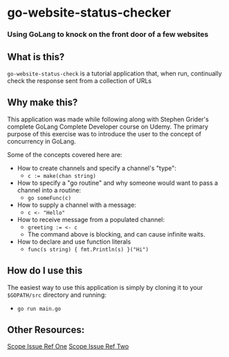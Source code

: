 # go-website-status-checker
### Using GoLang to knock on the front door of a few websites

## What is this?

`go-website-status-check` is a tutorial application that, when run, continually check the response sent from a collection of URLs 

## Why make this?

This application was made while following along with Stephen Grider's complete GoLang Complete Developer course on Udemy. The primary purpose of this exercise was to introduce the user to the concept of concurrency in GoLang. 

Some of the concepts covered here are:

- How to create channels and specify a channel's "type":
    - `c := make(chan string)` 
- How to specify a "go routine" and why someone would want to pass a channel into a routine:
    - `go someFunc(c)`
- How to supply a channel with a message:
    - `c <- "Hello"`
- How to receive message from a populated channel:
    - `greeting := <- c`
    - The command above is blocking, and can cause infinite waits.
- How to declare and use function literals
    - `func(s string) { fmt.Println(s) }("Hi")`

## How do I use this

The easiest way to use this application is simply by cloning it to your `$GOPATH/src` directory and running:
- `go run main.go`
## Other Resources:

[Scope Issue Ref One](http://oyvindsk.com/writing/common-golang-mistakes-1)
[Scope Issue Ref Two](http://devs.cloudimmunity.com/gotchas-and-common-mistakes-in-go-golang/index.html#closure_for_it_vars)